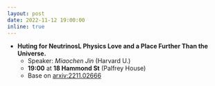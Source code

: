 ```yaml
---
layout: post
date: 2022-11-12 19:00:00
inline: true
---
```


- **Huting for NeutrinosL Physics Love and a Place Further Than the Universe.**
  - Speaker: *Miaochen Jin* (Harvard U.)
  - **19:00** at **18 Hammond St** (Palfrey House)
  - Base on [arxiv:2211.02666](https://arxiv.org/abs/2211.02666)
